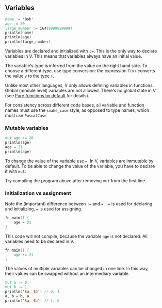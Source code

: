 ## Variables

```v
name := 'Bob'
age := 20
large_number := i64(9999999999)
println(name)
println(age)
println(large_number)
```

Variables are declared and initialized with `:=`. This is the only way to declare variables in V. This means that variables always have an initial value.

The variable's type is inferred from the value on the right hand side. To choose a different type, use type conversion: the expression `T(v)` converts the value `v` to the type `T`.

Unlike most other languages, V only allows defining variables in functions. Global (module level) variables are not allowed. There's no global state in V (see [Pure functions by default](https://github.com/vlang/v/blob/master/doc/docs.md#pure-functions-by-default) for details).

For consistency across different code bases, all variable and function names must use the `snake_case` style, as opposed to type names, which must use `PascalCase`.

### Mutable variables

```v
mut age := 20
println(age)
age = 21
println(age)
```

To change the value of the variable use `=`. In V, variables are immutable by default. To be able to change the value of the variable, you have to declare it with `mut`.

Try compiling the program above after removing `mut` from the first line.

### Initialization vs assignment

Note the (important) difference between `:=` and `=`. `:=` is used for declaring and initializing, `=` is used for assigning.

```v
fn main() {
	age = 21
}
```

This code will not compile, because the variable `age` is not declared. All variables need to be declared in V.

```v
fn main() {
	age := 21
}
```

The values of multiple variables can be changed in one line. In this way, their values can be swapped without an intermediary variable.

```V
mut a := 0
mut b := 1
println('$a, $b') // 0, 1
a, b = b, a
println('$a, $b') // 1, 0
```